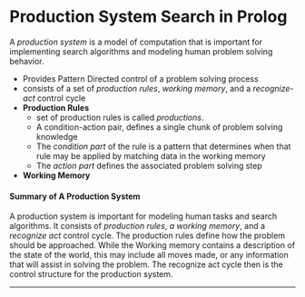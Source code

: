 # Production System Search in Prolog

A _production system_ is a model of computation that is important for implementing search algorithms and modeling human problem solving behavior. 
- Provides Pattern Directed control of a problem solving process
- consists of a set of _production rules_, _working memory_, and a _recognize-act_ control cycle
- __Production Rules__
	- set of production rules is called _productions_.
	- A condition-action pair, defines a single chunk of problem solving knowledge
	- The _condition part_ of the rule is a pattern that determines when that rule may be applied by matching data in the working memory
	- The _action part_ defines the associated problem solving step
- __Working Memory__ 


























#### __Summary of A Production System__ 

A production system is important for modeling human tasks and search algorithms. It consists of _production rules_, _a working memory_, and a _recognize act_ control cycle. The production rules define how the problem should be approached. While the Working memory contains a description of the state of the world, this may include all moves made, or any information that will assist in solving the problem. The recognize act cycle then is the control structure for the production system.

****


